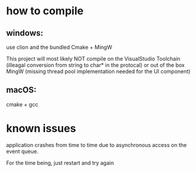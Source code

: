 # how to compile

## windows:

use clion and the bundled Cmake + MingW

This project will most likely NOT compile on the VisualStudio Toolchain (illeagal conversion from string to char* in the protocal) or out of the box MingW (missing thread pool implementation needed for the UI component)

## macOS:

cmake + gcc

# known issues

application crashes from time to time due to asynchronous access on the event queue.

For the time being, just restart and try again